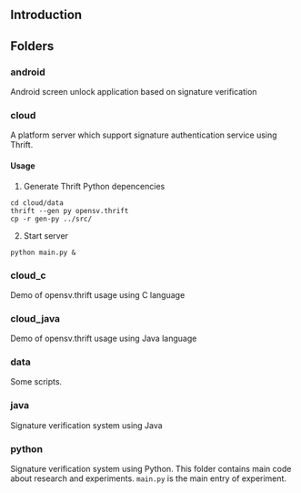 ## Introduction

## Folders

### android
Android screen unlock application based on signature verification

### cloud
A platform server which support signature authentication service using Thrift.
#### Usage
1. Generate Thrift Python depencencies
```
cd cloud/data
thrift --gen py opensv.thrift
cp -r gen-py ../src/
```
2. Start server
```
python main.py &
```

### cloud_c
Demo of opensv.thrift usage using C language

### cloud_java
Demo of opensv.thrift usage using Java language

### data
Some scripts.

### java
Signature verification system using Java

### python
Signature verification system using Python. This folder contains main code about research and experiments. `main.py` is the main entry of experiment.

